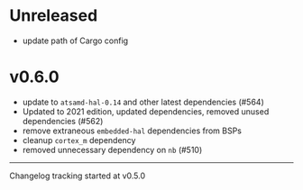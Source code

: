 # Unreleased

- update path of Cargo config

# v0.6.0

- update to `atsamd-hal-0.14` and other latest dependencies (#564)
- Updated to 2021 edition, updated dependencies, removed unused dependencies (#562)
- remove extraneous `embedded-hal` dependencies from BSPs
- cleanup `cortex_m` dependency
- removed unnecessary dependency on `nb` (#510)

---

Changelog tracking started at v0.5.0
